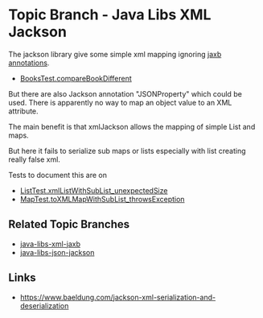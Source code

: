 # Topic Branch - Java Libs XML Jackson
The jackson library give some simple xml mapping ignoring [jaxb annotations](https://github.com/fluentcodes/sandbox/tree/java-libs-xml-jaxb).

* [BooksTest.compareBookDifferent](https://github.com/fluentcodes/sandbox/blob/java-libs-xml-jackson/src/test/java/org/fluentcodes/java/libs/xml/jackson/BooksTest.java#L104)

But there are also Jackson annotation "JSONProperty" which could be used. There is apparently no way to map an object value to an XML attribute.

The main benefit is that xmlJackson allows the mapping of simple List and maps.

But here it fails to serialize sub maps or lists especially with list creating really false xml.

Tests to document this are on
* [ListTest.xmlListWithSubList_unexpectedSize](https://github.com/fluentcodes/sandbox/blob/java-libs-xml-jackson/src/test/java/org/fluentcodes/java/libs/xml/jackson/ListTest.java#L59)
* [MapTest.toXMLMapWithSubList_throwsException](https://github.com/fluentcodes/sandbox/blob/java-libs-xml-jackson/src/test/java/org/fluentcodes/java/libs/xml/jackson/MapTest.java#L58)

## Related Topic Branches
* [java-libs-xml-jaxb](https://github.com/fluentcodes/sandbox/tree/java-libs-xml-jaxb)
* [java-libs-json-jackson](https://github.com/fluentcodes/sandbox/tree/java-libs-json-jackson)

## Links
* https://www.baeldung.com/jackson-xml-serialization-and-deserialization